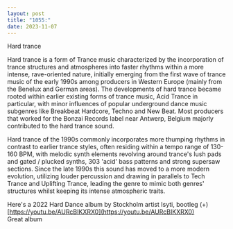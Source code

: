 ```yaml
---
layout: post
title: "1055:"
date: 2023-11-07
---
```


Hard trance

Hard trance is a form of Trance music characterized by the incorporation of trance structures and atmospheres into faster rhythms within a more intense, rave-oriented nature, initially emerging from the first wave of trance music of the early 1990s among producers in Western Europe (mainly from the Benelux and German areas). The developments of hard trance became rooted within earlier existing forms of trance music, Acid Trance in particular, with minor influences of popular underground dance music subgenres like Breakbeat Hardcore, Techno and New Beat. Most producers that worked for the Bonzai Records label near Antwerp, Belgium majorly contributed to the hard trance sound.

Hard trance of the 1990s commonly incorporates more thumping rhythms in contrast to earlier trance styles, often residing within a tempo range of 130-160 BPM, with melodic synth elements revolving around trance's lush pads and gated / plucked synths, 303 'acid' bass patterns and strong supersaw sections. Since the late 1990s this sound has moved to a more modern evolution, utilizing louder percussion and drawing in parallels to Tech Trance and Uplifting Trance, leading the genre to mimic both genres' structures whilst keeping its intense atmospheric traits.

Here's a 2022 Hard Dance album by Stockholm artist Isyti, bootleg (+)  
[https://youtu.be/AURcBIKXRX0](https://youtu.be/AURcBIKXRX0)  
Great album
